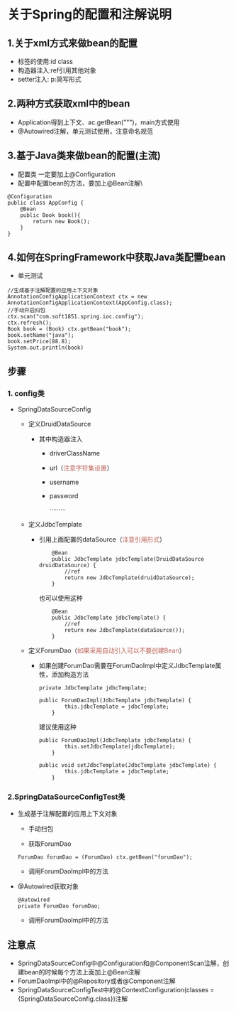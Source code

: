 # 关于Spring的配置和注解说明
## 1.关于xml方式来做bean的配置
* <bean>标签的使用:id class
* 构造器注入:ref引用其他对象
* setter注入: p:简写形式

## 2.两种方式获取xml中的bean
* Application得到上下文、ac.getBean(""")，main方式使用
* @Autowired注解，单元测试使用，注意命名规范

## 3.基于Java类来做bean的配置(主流)
* 配置类 一定要加上@Configuration
* 配置中配置bean的方法，要加上@Bean注解\
```$xslt
@Configuration
public class AppConfig {
    @Bean
    public Book book(){
        return new Book();
    }
}
```
## 4.如何在SpringFramework中获取Java类配置bean
* 单元测试
```$xslt
//生成基于注解配置的应用上下文对象
AnnotationConfigApplicationContext ctx = new AnnotationConfigApplicationContext(AppConfig.class);
//手动开启扫包
ctx.scan("com.soft1851.spring.ioc.config");
ctx.refresh();
Book book = (Book) ctx.getBean("book");
book.setName("java");
book.setPrice(88.8);
System.out.println(book)
```
## 步骤

### 1. config类

- SpringDataSourceConfig

  - 定义DruidDataSource

    * 其中构造器注入

      * driverClassName

      * url（<font color="#ba6056">注意字符集设置</font>）

      * username

      * password

        ·········

  - 定义JdbcTemplate

    - 引用上面配置的dataSource（<font color="#ba6056">注意引用形式</font>）

      ```
          @Bean
          public JdbcTemplate jdbcTemplate(DruidDataSource druidDataSource) {
              //ref
              return new JdbcTemplate(druidDataSource);
          }
      ```

      也可以使用这种

      ```
          @Bean
          public JdbcTemplate jdbcTemplate() {
              //ref
              return new JdbcTemplate(dataSource());
          }
      ```

      

  - 定义ForumDao（<font color="#ba6056">如果采用自动引入可以不要创建Bean</font>）

    - 如果创建ForumDao需要在ForumDaoImpl中定义JdbcTemplate属性，添加构造方法

      ``` 
      private JdbcTemplate jdbcTemplate;
      ```

      ``` 
      public ForumDaoImpl(JdbcTemplate jdbcTemplate) {
              this.jdbcTemplate = jdbcTemplate;
          }
      ```

       建议使用这种

      ``` 
      public ForumDaoImpl(JdbcTemplate jdbcTemplate) {
              this.setJdbcTemplate(jdbcTemplate);
          }
      
      public void setJdbcTemplate(JdbcTemplate jdbcTemplate) {
              this.jdbcTemplate = jdbcTemplate;
          }
      ```

      

### 2.SpringDataSourceConfigTest类

- 生成基于注解配置的应用上下文对象

  - 手动扫包

  - 获取ForumDao

  ```
  ForumDao forumDao = (ForumDao) ctx.getBean("forumDao");
  ```

  - 调用ForumDaoImpl中的方法

* @Autowired获取对象

  ``` 
  @Autowired
  private ForumDao forumDao;
  ```

  * 调用ForumDaoImpl中的方法

## 注意点

- SpringDataSourceConfig中@Configuration和@ComponentScan注解，创建bean的时候每个方法上面加上@Bean注解
- ForumDaoImpl中的@Repository或者@Component注解
- SpringDataSourceConfigTest中的@ContextConfiguration(classes = {SpringDataSourceConfig.class})注解

